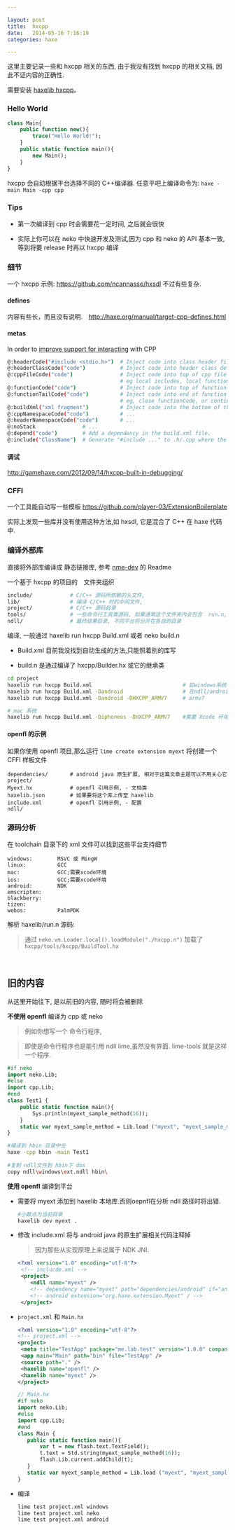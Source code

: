 ```yaml
---

layout: post
title:  hxcpp
date:   2014-05-16 7:16:19
categories: haxe

---
```


这里主要记录一些和 hxcpp 相关的东西, 由于我没有找到 hxcpp 的相关文档, 因此不证内容的正确性.

需要安装 [haxelib hxcpp](https://github.com/HaxeFoundation/hxcpp)。　

### Hello World

```haxe
class Main{
	public function new(){
		trace("Hello World!");
	}
	public static function main(){
		new Main();
	}
}
```

hxcpp 会自动根据平台选择不同的 C++编译器. 任意平吧上编译命令为: `haxe -main Main -cpp cpp`

<!-- more -->

### Tips

 * 第一次编译到 cpp 时会需要花一定时间, 之后就会很快　

 * 实际上你可以在 neko 中快速开发及测试,因为 cpp 和 neko 的 API 基本一致,等到将要 release 时再以 hxcpp 编译



### 细节

一个 hxcpp 示例: https://github.com/ncannasse/hxsdl 不过有些复杂.

#### defines

内容有些长，而且没有说明.　http://haxe.org/manual/target-cpp-defines.html

#### metas

In order to [improve support for interacting](http://haxe.1354130.n2.nabble.com/hxcpp-native-access-td6968232.html) with CPP

```bash
@:headerCode("#include <stdio.h>")	# Inject code into class header file - eg for types of injected members.
@:headerClassCode("code")			# Inject code into header class definition - eg member variables/functions.
@:cppFileCode("code")				# Inject code into top of cpp file
									# eg local includes, local functions, static variables.
@:functionCode("code")				# Inject code into top of function - eg, whole implementation.
@:functionTailCode("code")			# Inject code into end of function
									# eg, close functionCode, or continue processing.
@:buildXml("xml fragment")			# Inject code into the bottom of the build.xml code.
@:cppNamespaceCode("code")			# ...
@:headerNamespaceCode("code")		# ...
@:noStack 				# ...
@:depend("code")		# Add a dependency in the build.xml file.
@:include("ClassName")	# Generate "#include ..." to .h/.cpp where the class is being imported.
```

#### 调试

http://gamehaxe.com/2012/09/14/hxcpp-built-in-debugging/

### CFFI

一个工具能自动写一些模板 https://github.com/player-03/ExtensionBoilerplate

实际上发现一些库并没有使用这种方法,如 hxsdl, 它是混合了 C++ 在 haxe 代码中.

### 编译外部库

直接将外部库编译成 静态链接库, 参考 [nme-dev](https://github.com/haxenme/nme-dev) 的 Readme

一个基于 hxcpp 的项目的　文件夹组织

```bash
include/			# C/C++ 源码所依赖的头文件,
lib/				# 编译 C/C++ 时的中间文件,
project/			# C/C++ 源码目录
tools/				# 一些命令行工具类源码, 如果通常这个文件夹内会包含  run.n, build.n 的源码等等
ndll/ 				# 最终结果目录, 不同平台将分开在各自的目录
```

编译, 一般通过 haxelib run hxcpp Build.xml 或者 neko build.n

 * Build.xml 目前我没找到自动生成的方法,只能照着别的库写

 * build.n 是通过编译了 hxcpp/Builder.hx 或它的继承类

```bash
cd project
haxelib run hxcpp Build.xml								# 如windows系统 则在 ndll/windows/ 生成 .ndll 文件	
haxelib run hxcpp Build.xml -Dandroid					# 在ndll/android/下 生成 .so 文件
haxelib run hxcpp Build.xml -Dandroid -DHXCPP_ARMV7		# armv7

# mac 系统
haxelib run hxcpp Build.xml -Diphoneos -DHXCPP_ARMV7	#需要 Xcode 环境
```



#### openfl 的示例

如果你使用 openfl 项目,那么运行 `lime create extension myext` 将创建一个 CFFI 样板文件

```
dependencies/		# android java 原生扩展, 相对于这篇文章主题可以不用关心它
project/
Myext.hx			# openfl 引用示例, - 文档类
haxelib.json		# 如果要将这个库上传至 haxelib 
include.xml			# openfl 引用示例, - 配置
ndll/				
```


### 源码分析

在 toolchain 目录下的 xml 文件可以找到这些平台支持细节

```
windows:		MSVC 或 MingW
linux:			GCC
mac:			GCC;需要xcode环境
ios:			GCC;需要xcode环境
android:		NDK
emscripten:			
blackberry:
tizen:
webos:			PalmPDK
```

解析 haxelib/run.n 源码:

 > 通过 `neko.vm.Loader.local().loadModule("./hxcpp.n")` 加载了 `hxcpp/tools/hxcpp/BuildTool.hx`

<br />


旧的内容
------

从这里开始往下, 是以前旧的内容, 随时将会被删除
 
**不使用 openfl** 编译为 cpp 或 neko

 > 例如你想写一个 命令行程序, 

 > 即使是命令行程序也是能引用 ndll lime,虽然没有界面. lime-tools 就是这样一个程序.
 
```haxe
#if neko
import neko.Lib;
#else
import cpp.Lib;
#end
class Test1 {
	public static function main(){
		Sys.println(myext_sample_method(16));
	}
	static var myext_sample_method = Lib.load ("myext", "myext_sample_method", 1);
}
```

```bash
#编译到 hbin 目录中去
haxe -cpp hbin -main Test1
	
#复制 ndll文件到 hbin下 dos
copy ndll\windows\ext.ndll hbin\
```
 

**使用 openfl** 编译到平台 

 * 需要将 myext 添加到 haxelib 本地库.否则oepnfl在分析 ndll 路径时将出错.
 
	 ```bash
	 #小数点为当前目录
	 haxelib dev myext .
	 ``` 
 
 * 修改 include.xml 将与 android java 的原生扩展相关代码注释掉

	> 因为那些从实现原理上来说属于 NDK JNI.

	```xml
	<?xml version="1.0" encoding="utf-8"?>
	 <!-- inclucde.xml -->
	 <project>
		<ndll name="myext" />
		<!-- dependency name="myext" path="dependencies/android" if="android" / -->
		<!-- android extension="org.haxe.extension.Myext" / -->
	 </project>
	```

 * `project.xml` 和 `Main.hx`
 
	 ```xml
	 <?xml version="1.0" encoding="utf-8"?>
	 <!-- project.xml -->
	 <project>
	  <meta title="TestApp" package="me.lab.test" version="1.0.0" company="R.U.N" />
	  <app main="Main" path="bin" file="TestApp" />
	  <source path="." />
	  <haxelib name="openfl" />
	  <haxelib name="myext" />
	 </project>
	 ```
 
	 ```haxe
	 // Main.hx
	 #if neko
	 import neko.Lib;
	 #else
	 import cpp.Lib;
	 #end
	 class Main {	
		public static function main(){	
			var t = new flash.text.TextField();
			t.text = Std.string(myext_sample_method(16));
			flash.Lib.current.addChild(t);
		}
		static var myext_sample_method = Lib.load ("myext", "myext_sample_method", 1);
	 }
	 ```

 * 编译

	 ```bash
	 lime test project.xml windows
	 lime test project.xml neko
	 lime test project.xml android
	 ```
